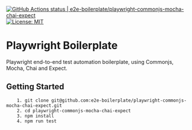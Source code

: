 [![GitHub Actions status | e2e-boilerplate/playwright-commonjs-mocha-chai-expect](https://github.com/e2e-boilerplate/playwright-commonjs-mocha-chai-expect/workflows/playwright-commonjs-mocha-chai-expect/badge.svg)](https://github.com/e2e-boilerplate/playwright-commonjs-mocha-chai-expect/actions?workflow=playwright-commonjs-mocha-chai-expect) [![License: MIT](https://img.shields.io/badge/License-MIT-yellow.svg)](https://opensource.org/licenses/MIT)

# Playwright Boilerplate

Playwright end-to-end test automation boilerplate, using Commonjs, Mocha, Chai and Expect.

## Getting Started

    	1. git clone git@github.com:e2e-boilerplate/playwright-commonjs-mocha-chai-expect.git
    	2. cd playwright-commonjs-mocha-chai-expect
    	3. npm install
    	4. npm run test
